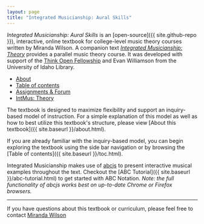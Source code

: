 ```yaml
---
layout: page
title: "Integrated Musicianship: Aural Skills"
---
```


*Integrated Musicianship: Aural Skills* is an [open-source]({{ site.github-repo }}), interactive, online textbook for college-level music theory courses written by Miranda Wilson.
A companion text [*Integrated Musicianship: Theory*](https://intmus.github.io/inttheory18-19/) provides a parallel music theory course.
It was developed with support of the [Think Open Fellowship](https://open.lib.uidaho.edu/) and Evan Williamson from the University of Idaho Library. 

<ul class="index-buttons">
<li><a href="{{ "/about.html" | absolute_url }}">About</a></li>
<li><a href="{{ "/toc.html" | absolute_url }}">Table of contents</a></li>
<li><a href="{{ "/forum/index.html" | absolute_url }}">Assignments &amp; Forum</a></li>
<li><a href="https://intmus.github.io/inttheory18-19/">IntMus: Theory</a></li>
</ul>

The textbook is designed to maximize flexibility and support an inquiry-based model of instruction. 
For a simple explanation of this model as well as how to best utilize this textbook's structure, please view [About this textbook]({{ site.baseurl }}/about.html).

If you are already familiar with the inquiry-based model, you can begin exploring the textbook using the side bar navigation or by browsing the [Table of contents]({{ site.baseurl }}/toc.html).

Integrated Musicianship makes use of [abcjs](https://github.com/paulrosen/abcjs) to present interactive musical examples throughout the text. 
Checkout the [ABC Tutorial]({{ site.baseurl }}/abc-tutorial.html) to get started with ABC Notation. *Note: the full functionality of abcjs works best on up-to-date Chrome or Firefox browsers.*

<hr>

If you have questions about this textbook or curriculum, please feel free to contact [Miranda Wilson](mailto:mirandaw@uidaho.edu)
